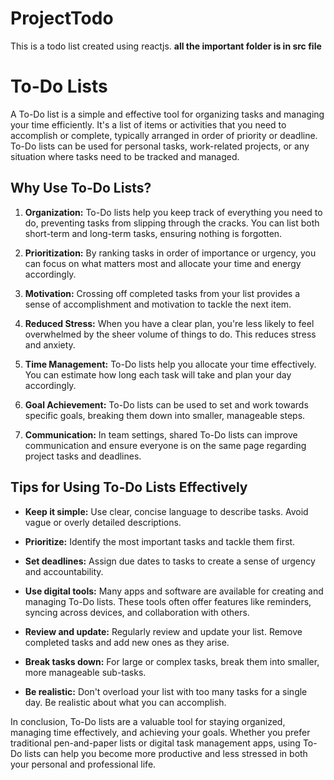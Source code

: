 # ProjectTodo
This is a todo list created using reactjs.
**all the important folder is in src file**
 # To-Do Lists

A To-Do list is a simple and effective tool for organizing tasks and managing your time efficiently. It's a list of items or activities that you need to accomplish or complete, typically arranged in order of priority or deadline. To-Do lists can be used for personal tasks, work-related projects, or any situation where tasks need to be tracked and managed.

## Why Use To-Do Lists?

1. **Organization:** To-Do lists help you keep track of everything you need to do, preventing tasks from slipping through the cracks. You can list both short-term and long-term tasks, ensuring nothing is forgotten.

2. **Prioritization:** By ranking tasks in order of importance or urgency, you can focus on what matters most and allocate your time and energy accordingly.

3. **Motivation:** Crossing off completed tasks from your list provides a sense of accomplishment and motivation to tackle the next item.

4. **Reduced Stress:** When you have a clear plan, you're less likely to feel overwhelmed by the sheer volume of things to do. This reduces stress and anxiety.

5. **Time Management:** To-Do lists help you allocate your time effectively. You can estimate how long each task will take and plan your day accordingly.

6. **Goal Achievement:** To-Do lists can be used to set and work towards specific goals, breaking them down into smaller, manageable steps.

7. **Communication:** In team settings, shared To-Do lists can improve communication and ensure everyone is on the same page regarding project tasks and deadlines.

## Tips for Using To-Do Lists Effectively

- **Keep it simple:** Use clear, concise language to describe tasks. Avoid vague or overly detailed descriptions.

- **Prioritize:** Identify the most important tasks and tackle them first.

- **Set deadlines:** Assign due dates to tasks to create a sense of urgency and accountability.

- **Use digital tools:** Many apps and software are available for creating and managing To-Do lists. These tools often offer features like reminders, syncing across devices, and collaboration with others.

- **Review and update:** Regularly review and update your list. Remove completed tasks and add new ones as they arise.

- **Break tasks down:** For large or complex tasks, break them into smaller, more manageable sub-tasks.

- **Be realistic:** Don't overload your list with too many tasks for a single day. Be realistic about what you can accomplish.

In conclusion, To-Do lists are a valuable tool for staying organized, managing time effectively, and achieving your goals. Whether you prefer traditional pen-and-paper lists or digital task management apps, using To-Do lists can help you become more productive and less stressed in both your personal and professional life.


